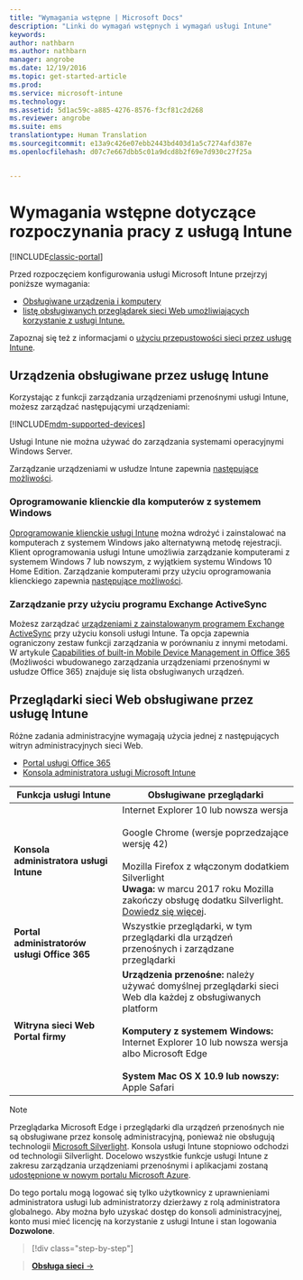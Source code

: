 ```yaml
---
title: "Wymagania wstępne | Microsoft Docs"
description: "Linki do wymagań wstępnych i wymagań usługi Intune"
keywords: 
author: nathbarn
ms.author: nathbarn
manager: angrobe
ms.date: 12/19/2016
ms.topic: get-started-article
ms.prod: 
ms.service: microsoft-intune
ms.technology: 
ms.assetid: 5d1ac59c-a885-4276-8576-f3cf81c2d268
ms.reviewer: angrobe
ms.suite: ems
translationtype: Human Translation
ms.sourcegitcommit: e13a9c426e07ebb2443bd403d1a5c7274afd387e
ms.openlocfilehash: d07c7e667dbb5c01a9dcd8b2f69e7d930c27f25a


---
```


# <a name="prerequisites-to-getting-started-with-intune"></a>Wymagania wstępne dotyczące rozpoczynania pracy z usługą Intune

[!INCLUDE[classic-portal](../includes/classic-portal.md)]

Przed rozpoczęciem konfigurowania usługi Microsoft Intune przejrzyj poniższe wymagania:

- [Obsługiwane urządzenia i komputery](#intune-supported-devices)
- [listę obsługiwanych przeglądarek sieci Web umożliwiających korzystanie z usługi Intune.](#intune-supported-web-browsers)

Zapoznaj się też z informacjami o [użyciu przepustowości sieci przez usługę Intune](network-bandwidth-use.md).

## <a name="intune-supported-devices"></a>Urządzenia obsługiwane przez usługę Intune

Korzystając z funkcji zarządzania urządzeniami przenośnymi usługi Intune, możesz zarządzać następującymi urządzeniami:

[!INCLUDE[mdm-supported-devices](../includes/mdm-supported-devices.md)]

Usługi Intune nie można używać do zarządzania systemami operacyjnymi Windows Server.

Zarządzanie urządzeniami w usłudze Intune zapewnia [następujące możliwości](mobile-device-management-capabilities-in-microsoft-intune.md).

### <a name="windows-pc-software-client"></a>Oprogramowanie klienckie dla komputerów z systemem Windows

[Oprogramowanie klienckie usługi Intune](/intune/deploy-use/manage-windows-pcs-with-microsoft-intune) można wdrożyć i zainstalować na komputerach z systemem Windows jako alternatywną metodę rejestracji. Klient oprogramowania usługi Intune umożliwia zarządzanie komputerami z systemem Windows 7 lub nowszym, z wyjątkiem systemu Windows 10 Home Edition. Zarządzanie komputerami przy użyciu oprogramowania klienckiego zapewnia [następujące możliwości](windows-pc-management-capabilities-in-microsoft-intune.md).

### <a name="exchange-activesync-management"></a>Zarządzanie przy użyciu programu Exchange ActiveSync

Możesz zarządzać [urządzeniami z zainstalowanym programem Exchange ActiveSync](/intune/deploy-use/mobile-device-management-with-exchange-activesync-and-microsoft-intune) przy użyciu konsoli usługi Intune. Ta opcja zapewnia ograniczony zestaw funkcji zarządzania w porównaniu z innymi metodami. W artykule [Capabilities of built-in Mobile Device Management in Office 365](https://support.office.com/article/Capabilities-of-built-in-Mobile-Device-Management-for-Office-365-a1da44e5-7475-4992-be91-9ccec25905b0) (Możliwości wbudowanego zarządzania urządzeniami przenośnymi w usłudze Office 365) znajduje się lista obsługiwanych urządzeń.

## <a name="intune-supported-web-browsers"></a>Przeglądarki sieci Web obsługiwane przez usługę Intune

Różne zadania administracyjne wymagają użycia jednej z następujących witryn administracyjnych sieci Web.

- [Portal usługi Office 365](http://go.microsoft.com/fwlink/p/?LinkId=698854)
- [Konsola administratora usługi Microsoft Intune](https://admin.manage.microsoft.com/)

|Funkcja usługi Intune |Obsługiwane przeglądarki|
|---------|---------|
|**Konsola administratora usługi Intune**     |  Internet Explorer 10 lub nowsza wersja<br /><br />Google Chrome (wersje poprzedzające wersję 42)<br /><br />Mozilla Firefox z włączonym dodatkiem Silverlight<br />**Uwaga:** w marcu 2017 roku Mozilla zakończy obsługę dodatku Silverlight. [Dowiedz się więcej](https://go.microsoft.com/fwlink/?linkid=836872). |
|**Portal administratorów usługi Office 365**     |Wszystkie przeglądarki, w tym przeglądarki dla urządzeń przenośnych i zarządzane przeglądarki  |
|**Witryna sieci Web Portal firmy**     |**Urządzenia przenośne:** należy używać domyślnej przeglądarki sieci Web dla każdej z obsługiwanych platform   <br /><br />**Komputery z systemem Windows:** Internet Explorer 10 lub nowsza wersja albo Microsoft Edge<br /><br />**System Mac OS X 10.9 lub nowszy:** Apple Safari    |

> [!Note]
> Przeglądarka Microsoft Edge i przeglądarki dla urządzeń przenośnych nie są obsługiwane przez konsolę administracyjną, ponieważ nie obsługują technologii [Microsoft Silverlight](https://msdn.microsoft.com/en-us/library/cc838158(v=vs.95).aspx). Konsola usługi Intune stopniowo odchodzi od technologii Silverlight. Docelowo wszystkie funkcje usługi Intune z zakresu zarządzania urządzeniami przenośnymi i aplikacjami zostaną [udostępnione w nowym portalu Microsoft Azure](https://blogs.technet.microsoft.com/enterprisemobility/2015/11/17/enhancing-managed-mobile-productivity/).


Do tego portalu mogą logować się tylko użytkownicy z uprawnieniami administratora usługi lub administratorzy dzierżawy z rolą administratora globalnego. Aby można było uzyskać dostęp do konsoli administracyjnej, konto musi mieć licencję na korzystanie z usługi Intune i stan logowania **Dozwolone**.

>[!div class="step-by-step"]

>[**Obsługa sieci** &rarr;](network-bandwidth-use.md)  



<!--HONumber=Dec16_HO3-->


